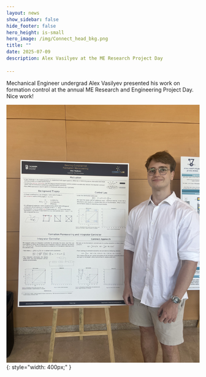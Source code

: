 ```yaml
---
layout: news
show_sidebar: false
hide_footer: false
hero_height: is-small
hero_image: /img/Connect_head_bkg.png
title: ""
date: 2025-07-09
description: Alex Vasilyev at the ME Research Project Day

---
```


Mechanical Engineer undergrad Alex Vasilyev presented his work on formation control at the annual ME Research and Engineering Project Day.  Nice work!


![Alex presenting his work](/img/work/Vasilyev_MEposter.jpg){: style="width: 400px;" }



